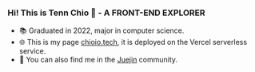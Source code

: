 ### Hi! This is Tenn Chio 🧸 - A FRONT-END EXPLORER

- 📚 Graduated in 2022, major in computer science.
- 🌐 This is my page [chioio.tech](https://chioio.tech), it is deployed on the Vercel serverless service.
- 🔗 You can also find me in the [Juejin](https://juejin.cn/user/1521379825688637) community.

<!--
[![Tenn Chio's GitHub Stats](https://github-readme-stats.vercel.app/api?username=chioio&include_all_commits=true&show_icons=true)](https://chioio.github.io)
-->

<!--
**chioio/chioio** is a ✨ _special_ ✨ repository because its `README.md` (this file) appears on your GitHub profile.

Here are some ideas to get you started:

- 🔭 I’m currently working on ...
- 🌱 I’m currently learning ...
- 👯 I’m looking to collaborate on ...
- 🤔 I’m looking for help with ...
- 💬 Ask me about ...
- 📫 How to reach me: ...
- 😄 Pronouns: ...
- ⚡ Fun fact: ...
-->
